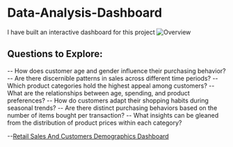 # Data-Analysis-Dashboard
I have built an interactive dashboard for this project
![Overview](https://github.com/user-attachments/assets/eb06296c-0fb4-43a4-8a30-ba0ed9402d59)


## Questions to Explore: 
-- How does customer age and gender influence their purchasing behavior? 
-- Are there discernible patterns in sales across different time periods?
-- Which product categories hold the highest appeal among customers? 
-- What are the relationships between age, spending, and product preferences? 
-- How do customers adapt their shopping habits during seasonal trends? 
-- Are there distinct purchasing behaviors based on the number of items bought per transaction? 
-- What insights can be gleaned from the distribution of product prices within each category?

--<a href="[https://1drv.ms/u/s!Akv2EM75R8mfeOzS6MoqapAUoqo?e=LRg0P3](https://github.com/Shegstar/Data-Analysis-Dashboard/blob/main/retail_sales_dataset%20new.pbix)">Retail Sales And Customers Demographics Dashboard</a>
